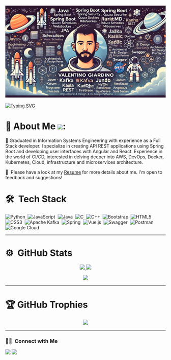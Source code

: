 <!--<![Valentino Giardino Banner](https://github.com/Adityakanoi2001/ASK/blob/28411921ee8f932e339cff3cf15830aa865eeff4/assets/header.png)-->

![Valentino Giardino Banner](https://raw.githubusercontent.com/valentinogiardino/valentinogiardino/main/assets/git-banner2.webp)

[![Typing SVG](https://readme-typing-svg.herokuapp.com?color=FF3670&size=35&center=true&vCenter=true&width=1000&lines=Welcome+to+my+GitHub+profile!;My+name+is+Valentino+Giardino;I'm+a+Software+Engineer)](https://git.io/typing-svg)

# 💫 About Me <img src = "https://media2.giphy.com/media/QssGEmpkyEOhBCb7e1/giphy.gif?cid=ecf05e47a0n3gi1bfqntqmob8g9aid1oyj2wr3ds3mg700bl&rid=giphy.gif" width = 32px>:

🚀 Graduated in Information Systems Engineering with experience as a Full Stack developer. I specialize in creating API REST applications using Spring Boot and developing user interfaces with Angular and React. Experience in the world of CI/CD, interested in delving deeper into AWS, DevOps, Docker, Kubernetes, Cloud, infrastructure and microservices architecture.

📄 &nbsp;Please have a look at my [Resume](https://cv.vgiardino.com) for more details about me. I'm open to feedback and suggestions!


<!--<img height="180em" alt="Night Coding" src="https://raw.githubusercontent.com/AVS1508/AVS1508/master/assets/Night-Coding.gif" align="right"/>-->

# 🛠 &nbsp;Tech Stack

![Python](https://img.shields.io/badge/python-3670A0?style=for-the-badge&logo=python&logoColor=ffdd54)&nbsp;
![JavaScript](https://img.shields.io/badge/javascript-%23323330.svg?style=for-the-badge&logo=javascript&logoColor=%23F7DF1E)&nbsp;
![Java](https://img.shields.io/badge/java-%23ED8B00.svg?style=for-the-badge&logo=java&logoColor=white)&nbsp;
![C](https://img.shields.io/badge/c-%2300599C.svg?style=for-the-badge&logo=c&logoColor=white)&nbsp;
![C++](https://img.shields.io/badge/c++-%2300599C.svg?style=for-the-badge&logo=c%2B%2B&logoColor=white)&nbsp;
![Bootstrap](https://img.shields.io/badge/bootstrap-%23563D7C.svg?style=for-the-badge&logo=bootstrap&logoColor=white)&nbsp;
![HTML5](https://img.shields.io/badge/html5-%23E34F26.svg?style=for-the-badge&logo=html5&logoColor=white)&nbsp;
![CSS3](https://img.shields.io/badge/css3-%231572B6.svg?style=for-the-badge&logo=css3&logoColor=white)&nbsp;
![Apache Kafka](https://img.shields.io/badge/Apache%20Kafka-000?style=for-the-badge&logo=apachekafka)&nbsp;
![Spring](https://img.shields.io/badge/spring-%236DB33F.svg?style=for-the-badge&logo=spring&logoColor=white)&nbsp;
![Vue.js](https://img.shields.io/badge/vuejs-%2335495e.svg?style=for-the-badge&logo=vuedotjs&logoColor=%234FC08D)&nbsp;
![Swagger](https://img.shields.io/badge/-Swagger-%23Clojure?style=for-the-badge&logo=swagger&logoColor=white)&nbsp;
![Postman](https://img.shields.io/badge/Postman-FF6C37?style=for-the-badge&logo=postman&logoColor=white)&nbsp;
![Google Cloud](https://img.shields.io/badge/GoogleCloud-%234285F4.svg?style=for-the-badge&logo=google-cloud&logoColor=white)&nbsp;

---

# ⚙️ &nbsp;GitHub Stats

<p align="center">
  <a href="https://github.com/valentinogiardino">
    <img height="180em" src="https://github-readme-stats-eight-theta.vercel.app/api?username=valentinogiardino&show_icons=true&theme=algolia&include_all_commits=true&count_private=true"/>
  </a>
  <a href="https://github.com/valentinogiardino">
    <img height="180em" src="https://github-readme-stats-eight-theta.vercel.app/api/top-langs/?username=valentinogiardino&layout=compact&langs_count=8&theme=algolia"/>
  </a>
</p>

<p align="center">
  <img height="180em" src="https://github-readme-streak-stats.herokuapp.com/?user=valentinogiardino&theme=dark&hide_border=true"/>
</p>

---

# 🏆 GitHub Trophies
<p align="center">
  <img src="https://github-profile-trophy.vercel.app/?username=valentinogiardino&theme=onedark&row=1&no-bg=true&column=6&margin-w=15&margin-h=15" />
</p>

---

### 🤝🏻 &nbsp;Connect with Me
<p align="left">
  <a href="https://www.linkedin.com/in/valentinogiardino/"><img src="https://img.shields.io/badge/-Linkedin-0077B5?style=for-the-badge&logo=Linkedin&logoColor=white"/></a>
  <a href="mailto:valentinogiardino17@gmail.com"><img src="https://img.shields.io/badge/-Mail-D14836?style=for-the-badge&logo=Gmail&logoColor=white"/></a>
</p>

